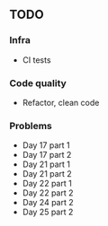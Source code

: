 ## TODO

### Infra

* CI tests

### Code quality

* Refactor, clean code

### Problems

* Day 17 part 1
* Day 17 part 2
* Day 21 part 1
* Day 21 part 2
* Day 22 part 1
* Day 22 part 2
* Day 24 part 2
* Day 25 part 2